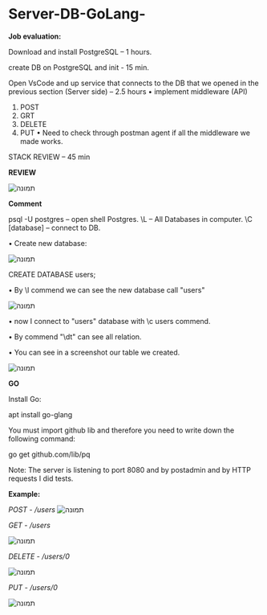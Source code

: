 # Server-DB-GoLang-


**Job evaluation:**

Download and install PostgreSQL – 1 hours.

create DB on PostgreSQL and init - 15 min.

Open VsCode and up service  that connects to the DB that we opened in the previous section (Server side) – 2.5 hours
•	implement middleware (API)
1)	POST
2)	GRT 
3)	DELETE
4)	PUT
•	Need to check through postman agent if all the middleware we made works.

STACK REVIEW – 45 min

**REVIEW**

![תמונה](https://user-images.githubusercontent.com/57719538/124265487-6a21fe00-db3e-11eb-8e04-8c0b3528d171.png)



**Comment** 

psql -U postgres – open shell Postgres.
\L – All Databases in computer.
\C [database] – connect to DB.


•	Create new database:

![תמונה](https://user-images.githubusercontent.com/57719538/124265620-99386f80-db3e-11eb-8581-845048f876f9.png)


CREATE DATABASE users;


•	By \l commend we can see the new database call "users"

![תמונה](https://user-images.githubusercontent.com/57719538/124265731-cd139500-db3e-11eb-9bc6-493db1d80296.png)

 
•	now I connect to "users" database with \c users commend.

•	By commend "\dt" can see all relation.

•	You can see in a screenshot our table we created.

![תמונה](https://user-images.githubusercontent.com/57719538/124265743-d4d33980-db3e-11eb-8967-60ff5f355fb6.png)

 
 **GO**
 
 Install Go:

 apt install go-glang
 
 
 You must import github lib and therefore you need to write down the following command:

  go get github.com/lib/pq
  
 Note:
The server is listening to port 8080 and by postadmin and by HTTP requests I did tests.
 
 
**Example:**

*POST - /users*
![תמונה](https://user-images.githubusercontent.com/57719538/126353290-47958e21-b76f-40cc-a69f-82f0240a029d.png)


*GET - /users*

![תמונה](https://user-images.githubusercontent.com/57719538/126353624-6501dc1e-1144-495c-93de-94d3c4849b87.png)


*DELETE - /users/0*

![תמונה](https://user-images.githubusercontent.com/57719538/126353868-84093750-2cfe-4a26-afed-54f77fc1c708.png)

*PUT - /users/0*

![תמונה](https://user-images.githubusercontent.com/57719538/126354604-f9008797-c762-4f6c-a0a8-4882102635e6.png)









